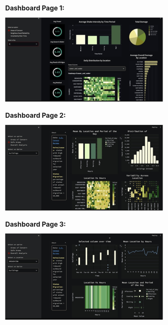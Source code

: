 ## Dashboard Page 1:
![Page1](https://github.com/Shriyaak/DataAnalysisProjects/blob/7cc37cbdfaf8f1b317658d563c2559216c4d20bb/EarthquakeResponseDashboard/page1.jpeg)

## Dashboard Page 2: 
![Page2](https://github.com/Shriyaak/Earthquake-Response-Dashboard-Python-Vega-Altair-/blob/main/page2.jpeg?raw=true)

## Dashboard Page 3:
![Page3](https://github.com/Shriyaak/Earthquake-Response-Dashboard-Python-Vega-Altair-/blob/main/page3.jpeg?raw=true)
